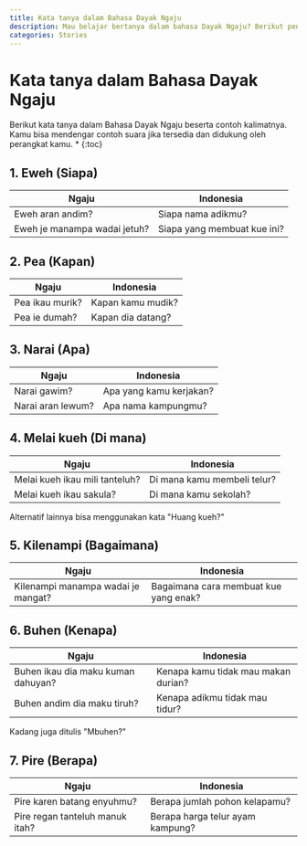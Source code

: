 ```yaml
---
title: Kata tanya dalam Bahasa Dayak Ngaju
description: Mau belajar bertanya dalam bahasa Dayak Ngaju? Berikut penggunaan kata tanya dalam dalam bahasa Dayak Ngaju.
categories: Stories
---
```

# Kata tanya dalam Bahasa Dayak Ngaju

Berikut kata tanya dalam Bahasa Dayak Ngaju beserta contoh kalimatnya. Kamu bisa mendengar contoh suara jika tersedia dan didukung oleh perangkat kamu.
* 
{:toc}

## 1. Eweh (Siapa)

| Ngaju | Indonesia |
| --- | --- |
| Eweh aran andim? | Siapa nama adikmu? |
| Eweh je manampa wadai jetuh? | Siapa yang membuat kue ini? |

## 2. Pea (Kapan)

| Ngaju | Indonesia |
| --- | --- |
| Pea ikau murik? | Kapan kamu mudik? |
| Pea ie dumah? | Kapan dia datang? |

## 3. Narai (Apa)

| Ngaju | Indonesia |
| --- | --- |
| Narai gawim? | Apa yang kamu kerjakan? |
| Narai aran lewum? | Apa nama kampungmu? |

## 4. Melai kueh (Di mana)

| Ngaju | Indonesia |
| --- | --- |
| Melai kueh ikau mili tanteluh? | Di mana kamu membeli telur? |
| Melai kueh ikau sakula? | Di mana kamu sekolah? |

Alternatif lainnya bisa menggunakan kata "Huang kueh?"

## 5. Kilenampi (Bagaimana)

| Ngaju | Indonesia |
| --- | --- |
| Kilenampi manampa wadai je mangat? | Bagaimana cara membuat kue yang enak? |

## 6. Buhen (Kenapa)

| Ngaju | Indonesia |
| --- | --- |
| Buhen ikau dia maku kuman dahuyan? | Kenapa kamu tidak mau makan durian? |
| Buhen andim dia maku tiruh? | Kenapa adikmu tidak mau tidur? |

Kadang juga ditulis "Mbuhen?"

## 7. Pire (Berapa)

| Ngaju | Indonesia |
| --- | --- |
| Pire karen batang enyuhmu? | Berapa jumlah pohon kelapamu? |
| Pire regan tanteluh manuk itah? | Berapa harga telur ayam kampung? |
